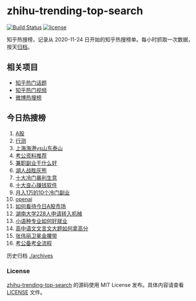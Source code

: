 # zhihu-trending-top-search

[![Build Status](https://github.com/justjavac/zhihu-trending-top-search/workflows/ci/badge.svg?branch=main)](https://github.com/justjavac/zhihu-trending-top-search/actions)
[![license](https://img.shields.io/github/license/justjavac/zhihu-trending-top-search)](https://github.com/justjavac/zhihu-trending-top-search/blob/main/LICENSE)

知乎热搜榜，记录从 2020-11-24 日开始的知乎热搜榜单。每小时抓取一次数据，按天[归档](./archives)。

## 相关项目

- [知乎热门话题](https://github.com/justjavac/zhihu-trending-hot-questions)
- [知乎热门视频](https://github.com/justjavac/zhihu-trending-hot-video)
- [微博热搜榜](https://github.com/justjavac/weibo-trending-hot-search)

## 今日热搜榜

<!-- BEGIN -->
<!-- 最后更新时间 Mon Apr 15 2024 20:15:43 GMT+0800 (China Standard Time) -->

1. [A股](https://www.zhihu.com/search?q=A%E8%82%A1)
1. [行测](https://www.zhihu.com/search?q=%E8%A1%8C%E6%B5%8B)
1. [上海海港vs山东泰山](https://www.zhihu.com/search?q=%E4%B8%8A%E6%B5%B7%E6%B5%B7%E6%B8%AFvs%E5%B1%B1%E4%B8%9C%E6%B3%B0%E5%B1%B1)
1. [考公资料推荐](https://www.zhihu.com/search?q=%E8%80%83%E5%85%AC%E8%B5%84%E6%96%99%E6%8E%A8%E8%8D%90)
1. [兼职副业干什么好](https://www.zhihu.com/search?q=%E5%85%BC%E8%81%8C%E5%89%AF%E4%B8%9A%E5%B9%B2%E4%BB%80%E4%B9%88%E5%A5%BD)
1. [湖人战胜灰熊](https://www.zhihu.com/search?q=%E6%B9%96%E4%BA%BA%E6%88%98%E8%83%9C%E7%81%B0%E7%86%8A)
1. [十大冷门暴利生意](https://www.zhihu.com/search?q=%E5%8D%81%E5%A4%A7%E5%86%B7%E9%97%A8%E6%9A%B4%E5%88%A9%E7%94%9F%E6%84%8F)
1. [十大良心赚钱软件](https://www.zhihu.com/search?q=%E5%8D%81%E5%A4%A7%E8%89%AF%E5%BF%83%E8%B5%9A%E9%92%B1%E8%BD%AF%E4%BB%B6)
1. [月入1万的10个冷门副业](https://www.zhihu.com/search?q=%E6%9C%88%E5%85%A51%E4%B8%87%E7%9A%8410%E4%B8%AA%E5%86%B7%E9%97%A8%E5%89%AF%E4%B8%9A)
1. [openai](https://www.zhihu.com/search?q=openai)
1. [如何看待今日A股市场](https://www.zhihu.com/search?q=%E5%A6%82%E4%BD%95%E7%9C%8B%E5%BE%85%E4%BB%8A%E6%97%A5A%E8%82%A1%E5%B8%82%E5%9C%BA)
1. [湖南大学228人申请转入机械](https://www.zhihu.com/search?q=%E6%B9%96%E5%8D%97%E5%A4%A7%E5%AD%A6228%E4%BA%BA%E7%94%B3%E8%AF%B7%E8%BD%AC%E5%85%A5%E6%9C%BA%E6%A2%B0)
1. [小语种专业如何好就业](https://www.zhihu.com/search?q=%E5%B0%8F%E8%AF%AD%E7%A7%8D%E4%B8%93%E4%B8%9A%E5%A6%82%E4%BD%95%E5%A5%BD%E5%B0%B1%E4%B8%9A)
1. [高中语文文言文大题如何拿高分](https://www.zhihu.com/search?q=%E9%AB%98%E4%B8%AD%E8%AF%AD%E6%96%87%E6%96%87%E8%A8%80%E6%96%87%E5%A4%A7%E9%A2%98%E5%A6%82%E4%BD%95%E6%8B%BF%E9%AB%98%E5%88%86)
1. [张伟丽卫冕金腰带](https://www.zhihu.com/search?q=%E5%BC%A0%E4%BC%9F%E4%B8%BD%E5%8D%AB%E5%86%95%E9%87%91%E8%85%B0%E5%B8%A6)
1. [考公备考全流程](https://www.zhihu.com/search?q=%E8%80%83%E5%85%AC%E5%A4%87%E8%80%83%E5%85%A8%E6%B5%81%E7%A8%8B)

<!-- END -->

历史归档 [./archives](./archives)

### License

[zhihu-trending-top-search](https://github.com/justjavac/zhihu-trending-top-search) 的源码使用 MIT License
发布。具体内容请查看 [LICENSE](./LICENSE) 文件。
